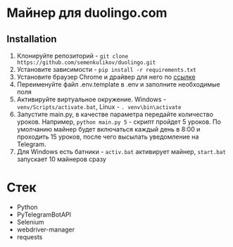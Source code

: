 # Майнер для duolingo.com

## Installation
1. Клонируйте репозиторий - `git clone https://github.com/semenkulikov/duolingo.git`
2. Установите зависимости - `pip install -r requirements.txt`
3. Установите браузер Chrome и драйвер для него по [ссылке](https://googlechromelabs.github.io/chrome-for-testing/)
4. Переименуйте файл .env.template в .env и заполните необходимые поля
5. Активируйте виртуальное окружение. Windows - `venv/Scripts/activate.bat`, Linux - `. venv\bin\activate`
6. Запустите main.py, в качестве параметра передайте количество уроков. Например, `python main.py 5` - скрипт пройдет 5 уроков. По умолчанию майнер будет включаться каждый день в 8:00 и проходить 15 уроков, после чего высылать уведомление на Telegram.
7. Для Windows есть батники - `activ.bat` активирует майнер, `start.bat` запускает 10 майнеров сразу


# Стек
* Python
* PyTelegramBotAPI
* Selenium
* webdriver-manager
* requests
